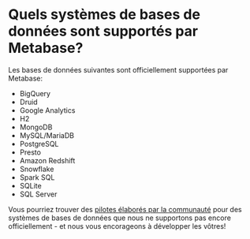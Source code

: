 # Quels systèmes de bases de données sont supportés par Metabase?

Les bases de données suivantes sont officiellement supportées par Metabase:

- BigQuery
- Druid
- Google Analytics
- H2
- MongoDB
- MySQL/MariaDB
- PostgreSQL
- Presto
- Amazon Redshift
- Snowflake
- Spark SQL
- SQLite
- SQL Server

Vous pourriez trouver des [pilotes élaborés par la communauté](../../developers-guide-drivers.md) pour des systèmes de bases de données que nous ne supportons pas encore officiellement - et nous vous encorageons à développer les vôtres!
